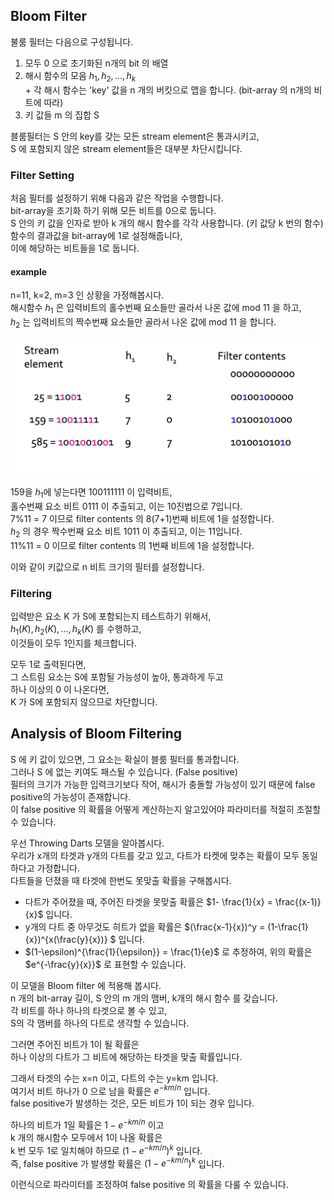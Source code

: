 ## Bloom Filter

불룸 필터는 다음으로 구성됩니다.

1. 모두 0 으로 초기화된 n개의 bit 의 배열
2. 해시 함수의 모음 $h_1,h_2,\dots, h_k$   
   \+ 각 해시 함수는 'key' 값을 n 개의 버킷으로 맵을 합니다. (bit-array 의 n개의 비트에 따라)
3. 키 값들 m 의 집합 S

블룸필터는 S 안의 key를 갖는 모든 stream element은 통과시키고,  
S 에 포함되지 않은 stream element들은  대부분 차단시킵니다.

### Filter Setting

처음 필터를 설정하기 위해 다음과 같은 작업을 수행합니다.   
bit-array을 초기화 하기 위해 모든 비트를 0으로 둡니다.   
S 안의 키 값을 인자로 받아 k 개의 해시 함수를 각각 사용합니다. (키 값당 k 번의 함수)  
함수의 결과값을 bit-array에 1로 설정해줍니다,  
이에 해당하는 비트들을 1로 둡니다.

#### example

n=11, k=2, m=3 인 상황을 가정해봅시다.  
해시함수 $h_1$ 은 입력비트의 홀수번째 요소들만 골라서 나온 값에 mod 11 을 하고,   
$h_2$ 는 입력비트의 짝수번째 요소들만 골라서 나온 값에 mod 11 을 합니다.

<img src="2020-07-17-d032.assets/image-20200720104018184.png" alt="image-20200720104018184" style="zoom:50%;" />

159을 $h_1$에 넣는다면 100111111 이 입력비트,  
홀수번째 요소 비트 0111 이 추출되고, 이는 10진법으로 7입니다.  
7%11 = 7 이므로 filter contents 의 8(7+1)번째 비트에 1을 설정합니다.  
$h_2$ 의 경우 짝수번째 요소 비트 1011 이 추출되고, 이는 11입니다.  
11%11 = 0 이므로 filter contents 의 1번째 비트에 1을 설정합니다.

이와 같이 키값으로 n 비트 크기의 필터를 설정합니다.

### Filtering

입력받은 요소 K 가 S에 포함되는지 테스트하기 위해서,  
$h_1(K),h_2(K),\dots, h_k(K)$ 를 수행하고,  
이것들이 모두 1인지를 체크합니다.   

모두 1로 출력된다면,  
그 스트림 요소는 S에 포함될 가능성이 높아, 통과하게 두고   
하나 이상의 0 이 나온다면,  
K 가 S에 포함되지 않으므로 차단합니다.



## Analysis of Bloom Filtering

S 에 키 값이 있으면, 그 요소는 확실이 블룸 필터를 통과합니다.  
그러나 S 에 없는 키여도 패스될 수 있습니다. (False positive)  
필터의 크기가 가능한 입력크기보다 작어, 해시가 충돌할 가능성이 있기 때문에 false positive의 가능성이 존재합니다.     
이 false positive 의 확률을 어떻게 계산하는지 알고있어야 파라미터를 적절히 조절할 수 있습니다.  

우선 Throwing Darts 모델을 알아봅시다.   
우리가 x개의 타겟과 y개의 다트를 갖고 있고, 다트가 타켓에 맞추는 확률이 모두 동일하다고 가정합니다.   
다트들을 던졌을 때 타겟에 한번도 못맞출 확률을 구해봅시다.  

- 다트가 주어졌을 때, 주어진 타겟을 못맞출 확률은 $1- \frac{1}{x} = \frac{(x-1)}{x}$ 입니다.
- y개의 다트 중 아무것도 히트가 없을 확률은 $(\frac{x-1}{x})^y = (1-\frac{1}{x})^{x(\frac{y}{x})} $ 입니다.
- $(1-\epsilon)^{\frac{1}{\epsilon}} = \frac{1}{e}$ 로 추정하여, 위의 확률은 $e^{-\frac{y}{x}}$ 로 표현할 수 있습니다.

이 모델을 Bloom filter 에 적용해 봅시다.  
n 개의 bit-array 길이, S 안의 m 개의 맴버, k개의 해시 함수 를 갖습니다.  
각 비트를 하나 하나의 타겟으로 볼 수 있고,  
S의 각 맴버를 하나의 다트로 생각할 수 있습니다.  

그러면 주어진 비트가 1이 될 확률은   
하나 이상의 다트가 그 비트에 해당하는 타겟을 맞출 확률입니다.

그래서 타겟의 수는 x=n 이고, 다트의 수는 y=km 입니다.  
여기서 비트 하나가 0 으로 남을 확률은 $e^{-km/n}$ 입니다.  
false positive가 발생하는 것은, 모든 비트가 1이 되는 경우 입니다.  

하나의 비트가 1일 확률은 $1-e^{-km/n}$ 이고  
k 개의 해시함수 모두에서 1이 나올 확률은  
k 번 모두 1로 일치해야 하므로 $(1-e^{-km/n})^k$ 입니다.  
즉, false positive 가 발생할 확률은 $(1-e^{-km/n})^k$ 입니다.

이런식으로 파라미터를 조정하여 false positive 의 확률을 다룰 수 있습니다.